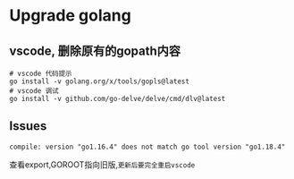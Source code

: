 # Upgrade golang

## vscode, 删除原有的gopath内容
```
# vscode 代码提示
go install -v golang.org/x/tools/gopls@latest
# vscode 调试
go install -v github.com/go-delve/delve/cmd/dlv@latest 
```

## Issues
```
compile: version "go1.16.4" does not match go tool version "go1.18.4"
```
查看export,GOROOT指向旧版,`更新后要完全重启vscode`